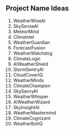 ## Project Name Ideas
1. WeatherWiseAI
2. SkySenseAI
3. MeteorMind
4. ClimaIntel
5. WeatherGuardian
6. ForecastFusion
7. WeatherWatchdog
8. ClimateLogic
9. AIWeatherShield
10. StormSentryAI
11. CloudCoverIQ
12. WeatherMinds
13. ClimateChampion
14. SkySavvyAI
15. WeatherWhisper
16. AIWeatherWizard
17. SkyInsightAI
18. WeatherMastermind
19. ClimateCognizant
20. WeatherBotIQ